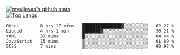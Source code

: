 [![mvuljevas's github stats](https://github-readme-stats.vercel.app/api?username=mvuljevas&show_icons=true&theme=dracula)](https://www.mvuljevas.com)
<br>
[![Top Langs](https://github-readme-stats.vercel.app/api/top-langs/?username=mvuljevas&theme=dracula)](https://www.mvuljevas.com)

<!--START_SECTION:waka-->
```text
Other        8 hrs 17 mins   ███████████████▓░░░░░░░░░   62.27 % 
Liquid       4 hrs 1 min     ███████▓░░░░░░░░░░░░░░░░░   30.21 % 
YAML         37 mins         █░░░░░░░░░░░░░░░░░░░░░░░░   04.64 % 
JavaScript   15 mins         ▒░░░░░░░░░░░░░░░░░░░░░░░░   01.89 % 
SCSS         7 mins          ▒░░░░░░░░░░░░░░░░░░░░░░░░   00.97 % 
```
<!--END_SECTION:waka-->
